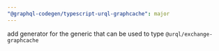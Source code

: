 ```yaml
---
"@graphql-codegen/typescript-urql-graphcache": major
---
```


add generator for the generic that can be used to type `@urql/exchange-graphcache`

